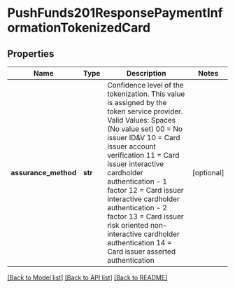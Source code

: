 # PushFunds201ResponsePaymentInformationTokenizedCard

## Properties
Name | Type | Description | Notes
------------ | ------------- | ------------- | -------------
**assurance_method** | **str** | Confidence level of the tokenization. This value is assigned by the token service provider.  Valid Values:  Spaces (No value set)  00 &#x3D; No issuer ID&amp;V  10 &#x3D; Card issuer account verification  11 &#x3D; Card issuer interactive cardholder authentication - 1 factor  12 &#x3D; Card issuer interactive cardholder authentication - 2 factor  13 &#x3D; Card issuer risk oriented non-interactive cardholder authentication  14 &#x3D; Card issuer asserted authentication  | [optional] 

[[Back to Model list]](../README.md#documentation-for-models) [[Back to API list]](../README.md#documentation-for-api-endpoints) [[Back to README]](../README.md)


